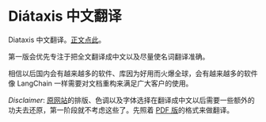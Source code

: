 # Diátaxis 中文翻译

Diataxis 中文翻译。[正文点此](./Diátaxis_all_in_one.md)。

第一版会优先专注于把全文翻译成中文以及尽量使名词翻译准确。

相信以后国内会有越来越多的软件、库因为好用而火爆全球，会有越来越多的软件像 LangChain 一样需要对文档重构来满足广大客户的使用。

*Disclaimer*: [原网站](https://diataxis.fr/)的排版、色调以及字体选择在翻译成中文以后需要一些额外的功夫去还原，第一阶段就不考虑这些了。先照着 [PDF 版](https://diataxis.fr/_/downloads/en/latest/pdf/)的格式来做翻译。
 